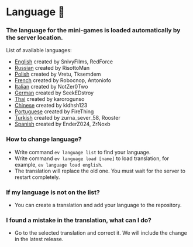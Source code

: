 # Language :rocket:
### The language for the mini-games is loaded automatically by the server location.
List of available languages:
- [English](https://github.com/RisottoMan/AutoEvent/blob/beta14.1-mer/AutoEvent/Translations/english.yml) created by SnivyFilms, RedForce
- [Russian](https://github.com/RisottoMan/AutoEvent/blob/beta14.1-mer/AutoEvent/Translations/russian.yml) created by RisottoMan
- [Polish](https://github.com/RisottoMan/AutoEvent/blob/beta14.1-mer/AutoEvent/Translations/polish.yml) created by Vretu, Tksemdem
- [French](https://github.com/RisottoMan/AutoEvent/blob/beta14.1-mer/AutoEvent/Translations/french.yml) created by Robocnop, Antoniofo 
- [Italian](https://github.com/RisottoMan/AutoEvent/blob/beta14.1-mer/AutoEvent/Translations/italian.yml) created by NotZer0Two
- [German](https://github.com/RisottoMan/AutoEvent/blob/beta14.1-mer/AutoEvent/Translations/german.yml) created by SeekEDstroy
- [Thai](https://github.com/RisottoMan/AutoEvent/blob/beta14.1-mer/AutoEvent/Translations/thai.yml) created by karorogunso
- [Chinese](https://github.com/RisottoMan/AutoEvent/blob/beta14.1-mer/AutoEvent/Translations/chinese.yml) created by kldhsh123
- [Portuguese](https://github.com/RisottoMan/AutoEvent/blob/beta14.1-mer/AutoEvent/Translations/portuguese.yml) created by FireThing
- [Turkish](https://github.com/RisottoMan/AutoEvent/blob/beta14.1-mer/AutoEvent/Translations/turkish.yml) created by zurna_sever_58, Rooster
- [Spanish](https://github.com/RisottoMan/AutoEvent/blob/beta14.1-mer/AutoEvent/Translations/spanish.yml) created by EnderZ024, ZrNoxb

### How to change language?
- Write command ``ev language list`` to find your language.
- Write command ``ev language load [name]`` to load translation, for example, ``ev language load english``.
- The translation will replace the old one. You must wait for the server to restart completely.

### If my language is not on the list?
- You can create a translation and add your language to the repository.

### I found a mistake in the translation, what can I do?
- Go to the selected translation and correct it. We will include the change in the latest release.

